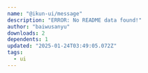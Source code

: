 ```yaml
---
name: "@ikun-ui/message"
description: "ERROR: No README data found!"
author: "baiwusanyu"
downloads: 2
dependents: 1
updated: "2025-01-24T03:49:05.072Z"
tags: 
  - ui
---
```

